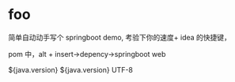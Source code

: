 # foo
简单自动动手写个 springboot demo, 考验下你的速度+  idea 的快捷键，


pom 中，alt + insert->depency->springboot web


<properties>
  <java.version></java.version>
  <maven.compile.source>${java.version}</maven.compile.source>
  <maven.compile.target>${java.version}</maven.compile.target>
  <project.build.sourceEncoding>UTF-8</project.build.sourceEncoding>
</properties>

